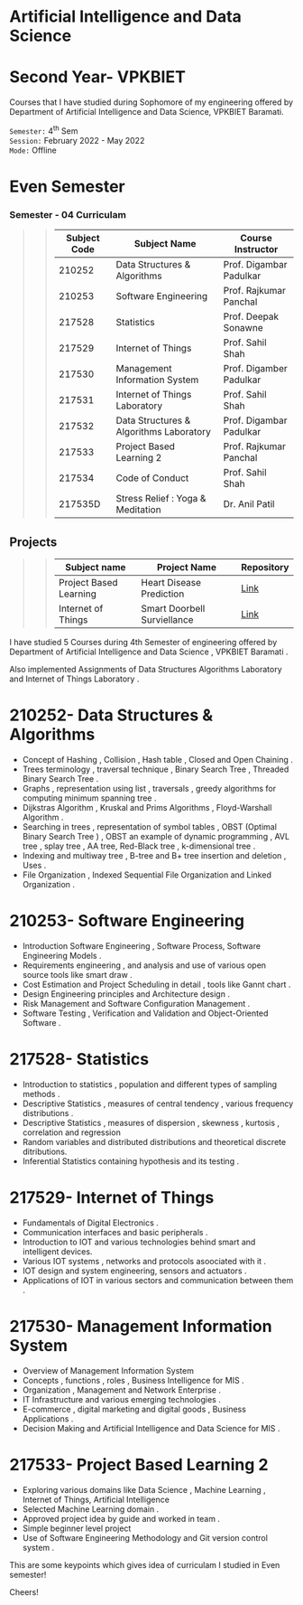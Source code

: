 # Artificial Intelligence and Data Science
# Second Year- VPKBIET  
 
  
Courses that I have studied during Sophomore of my engineering offered by Department of Artificial Intelligence and Data Science, VPKBIET Baramati.  



`Semester:` 4<sup>th</sup> Sem  
`Session:` February 2022 - May 2022   
`Mode:` Offline 

# Even Semester



### Semester - 04 Curriculam 
>> Subject Code | Subject Name | Course Instructor
>> --- | --- | ---
>> 210252| Data Structures & Algorithms |  Prof. Digambar Padulkar 
>> 210253 | Software Engineering | Prof. Rajkumar Panchal
>> 217528 | Statistics | Prof. Deepak Sonawne
>> 217529 | Internet of Things |  Prof. Sahil Shah
>> 217530 | Management Information System | Prof. Digamber Padulkar
>> 217531 | Internet of Things Laboratory |  Prof. Sahil Shah
>> 217532 | Data Structures & Algorithms Laboratory |  Prof. Digambar Padulkar 
>> 217533 | Project Based Learning 2 | Prof. Rajkumar Panchal
>> 217534 | Code of Conduct | Prof. Sahil Shah
>> 217535D| Stress Relief : Yoga & Meditation | Dr. Anil Patil



## Projects
>>  Subject name | Project Name | Repository
>>  --- | --- | ---
>>  Project Based Learning | Heart Disease Prediction | [Link](https://github.com/yashraj9011/PBL-Activity.git)
>>  Internet of Things | Smart Doorbell Surviellance | [Link](https://github.com/yashraj9011/AIDS-Second-Year.git)



  
 


  
I have studied 5 Courses during 4th Semester of engineering offered by Department of Artificial Intelligence and Data Science , VPKBIET Baramati .

Also implemented Assignments of Data Structures Algorithms Laboratory and Internet of Things Laboratory .
# 210252- Data Structures & Algorithms

-  Concept of Hashing , Collision , Hash table , Closed and Open Chaining .
-  Trees terminology , traversal technique , Binary Search Tree , Threaded Binary Search Tree .   
-  Graphs , representation using list , traversals  , greedy algorithms for computing minimum spanning tree . 
-  Dijkstras Algorithm , Kruskal and Prims Algorithms , Floyd-Warshall Algorithm .
-  Searching in trees , representation of symbol tables , OBST (Optimal Binary Search Tree ) , OBST an example of dynamic programming , AVL tree , splay tree , AA tree,  Red-Black tree , k-dimensional tree .
-  Indexing and multiway tree , B-tree and B+ tree insertion and deletion , Uses .
-  File Organization , Indexed Sequential File Organization and Linked Organization .

# 210253-  Software Engineering 
-  Introduction   Software Engineering , Software Process, Software Engineering Models .
-  Requirements engineering , and analysis and use of various open source tools like smart draw .
-  Cost Estimation and Project Scheduling in detail , tools like Gannt chart .
-  Design Engineering principles and Architecture design .
-  Risk Management and Software Configuration Management .
-  Software Testing , Verification and Validation and Object-Oriented Software .

#  217528- Statistics
- Introduction to statistics , population and different types of sampling methods .
- Descriptive Statistics , measures of central tendency , various frequency distributions  .
- Descriptive Statistics , measures of dispersion , skewness , kurtosis , correlation and regression
- Random variables and distributed distributions and theoretical discrete ditributions.
- Inferential Statistics containing hypothesis and its testing .
  
      

#  217529- Internet of Things
- Fundamentals of Digital Electronics .
- Communication interfaces and basic peripherals . 
- Introduction to IOT and various technologies behind smart and intelligent devices.
- Various IOT systems , networks and protocols asoociated with it . 
- IOT design and system engineering, sensors and actuators .
- Applications of IOT in various sectors and communication between them .

# 217530- Management Information System 
- Overview of Management Information System 
- Concepts , functions , roles , Business Intelligence for MIS .
- Organization , Management and Network Enterprise .
- IT Infrastructure and various emerging technologies .
- E-commerce , digital marketing and digital goods , Business Applications .
- Decision Making and Artificial Intelligence and Data Science for MIS .
  

# 217533- Project Based Learning 2
-  Exploring various domains like Data Science , Machine Learning , Internet of Things, Artificial Intelligence
-  Selected Machine Learning domain .
-  Approved project idea by guide  and worked in team .
-  Simple beginner level project
-  Use of Software Engineering Methodology and Git version control system .

This are some keypoints which gives idea of curriculam I studied in Even semester! 
 
Cheers!  



